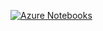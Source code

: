 [![Azure Notebooks](https://notebooks.azure.com/launch.png)](https://notebooks.azure.com/import/gh/MUIC-Numerical-Methods-2018/Exercise07)
